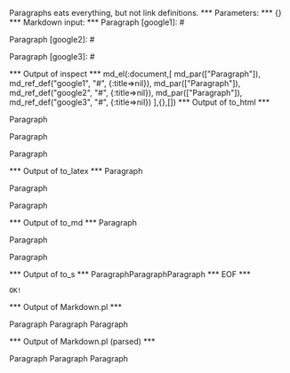Paragraphs eats everything, but not link definitions.
*** Parameters: ***
{}
*** Markdown input: ***
Paragraph
[google1]: #

Paragraph
 [google2]: #

Paragraph
  [google3]: #

*** Output of inspect ***
md_el(:document,[
	md_par(["Paragraph"]),
	md_ref_def("google1", "#", {:title=>nil}),
	md_par(["Paragraph"]),
	md_ref_def("google2", "#", {:title=>nil}),
	md_par(["Paragraph"]),
	md_ref_def("google3", "#", {:title=>nil})
],{},[])
*** Output of to_html ***

<p>Paragraph</p>

<p>Paragraph</p>

<p>Paragraph</p>

*** Output of to_latex ***
Paragraph

Paragraph

Paragraph


*** Output of to_md ***
Paragraph

Paragraph

Paragraph


*** Output of to_s ***
ParagraphParagraphParagraph
*** EOF ***



	OK!



*** Output of Markdown.pl ***
<p>Paragraph
Paragraph
Paragraph</p>

*** Output of Markdown.pl (parsed) ***
<p>Paragraph
Paragraph
Paragraph</p
 >
